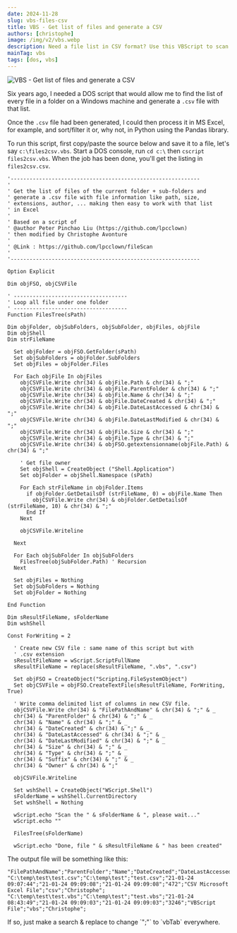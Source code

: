 ```yaml
---
date: 2024-11-28
slug: vbs-files-csv
title: VBS - Get list of files and generate a CSV
authors: [christophe]
image: /img/v2/vbs.webp
description: Need a file list in CSV format? Use this VBScript to scan a folder, including sub-folders, and output file details like size, date, and owner for easy analysis.
mainTag: vbs
tags: [dos, vbs]
---
```

![VBS - Get list of files and generate a CSV](/img/v2/vbs.webp)

Six years ago, I needed a DOS script that would allow me to find the list of every file in a folder on a Windows machine and generate a `.csv` file with that list.

Once the `.csv` file had been generated, I could then process it in MS Excel, for example, and sort/filter it or, why not, in Python using the Pandas library.

<!-- truncate -->

To run this script, first copy/paste the source below and save it to a file, let's say `c:\files2csv.vbs`. Start a DOS console, run `cd c:\` then `cscript files2csv.vbs`. When the job has been done, you'll get the listing in `files2csv.csv`.

<Snippet filename="files2csv.vbs">

```vbnet
'------------------------------------------------------------
'
' Get the list of files of the current folder + sub-folders and
' generate a .csv file with file information like path, size,
' extensions, author, ... making then easy to work with that list
' in Excel
'
' Based on a script of
' @author Peter Pinchao Liu (https://github.com/lpcclown)
' then modified by Christophe Avonture
'
' @Link : https://github.com/lpcclown/fileScan
'
'------------------------------------------------------------

Option Explicit

Dim objFSO, objCSVFile

' ------------------------------------
' Loop all file under one folder
' ------------------------------------
Function FilesTree(sPath)

Dim objFolder, objSubFolders, objSubFolder, objFiles, objFile
Dim objShell
Dim strFileName

  Set objFolder = objFSO.GetFolder(sPath)
  Set objSubFolders = objFolder.SubFolders
  Set objFiles = objFolder.Files

  For Each objFile In objFiles
    objCSVFile.Write chr(34) & objFile.Path & chr(34) & ";"
    objCSVFile.Write chr(34) & objFile.ParentFolder & chr(34) & ";"
    objCSVFile.Write chr(34) & objFile.Name & chr(34) & ";"
    objCSVFile.Write chr(34) & objFile.DateCreated & chr(34) & ";"
    objCSVFile.Write chr(34) & objFile.DateLastAccessed & chr(34) & ";"
    objCSVFile.Write chr(34) & objFile.DateLastModified & chr(34) & ";"
    objCSVFile.Write chr(34) & objFile.Size & chr(34) & ";"
    objCSVFile.Write chr(34) & objFile.Type & chr(34) & ";"
    objCSVFile.Write chr(34) & objFSO.getextensionname(objFile.Path) & chr(34) & ";"

    ' Get file owner
    Set objShell = CreateObject ("Shell.Application")
    Set objFolder = objShell.Namespace (sPath)

    For Each strFileName in objFolder.Items
      if objFolder.GetDetailsOf (strFileName, 0) = objFile.Name Then
        objCSVFile.Write chr(34) & objFolder.GetDetailsOf (strFileName, 10) & chr(34) & ";"
      End If
    Next

    objCSVFile.Writeline

  Next

  For Each objSubFolder In objSubFolders
    FilesTree(objSubFolder.Path) ' Recursion
  Next

  Set objFiles = Nothing
  Set objSubFolders = Nothing
  Set objFolder = Nothing

End Function

Dim sResultFileName, sFolderName
Dim wshShell

Const ForWriting = 2

  ' Create new CSV file : same name of this script but with
  ' .csv extension
  sResultFileName = wScript.ScriptFullName
  sResultFileName = replace(sResultFileName, ".vbs", ".csv")

  Set objFSO = CreateObject("Scripting.FileSystemObject")
  Set objCSVFile = objFSO.CreateTextFile(sResultFileName, ForWriting, True)

  ' Write comma delimited list of columns in new CSV file.
  objCSVFile.Write chr(34) & "FilePathAndName" & chr(34) & ";" & _
  chr(34) & "ParentFolder" & chr(34) & ";" & _
  chr(34) & "Name" & chr(34) & ";" & _
  chr(34) & "DateCreated" & chr(34) & ";" & _
  chr(34) & "DateLastAccessed" & chr(34) & ";" & _
  chr(34) & "DateLastModified" & chr(34) & ";" & _
  chr(34) & "Size" & chr(34) & ";" & _
  chr(34) & "Type" & chr(34) & ";" & _
  chr(34) & "Suffix" & chr(34) & ";" & _
  chr(34) & "Owner" & chr(34) & ";"

  objCSVFile.Writeline

  Set wshShell = CreateObject("WScript.Shell")
  sFolderName = wshShell.CurrentDirectory
  Set wshShell = Nothing

  wScript.echo "Scan the " & sFolderName & ", please wait..."
  wScript.echo ""

  FilesTree(sFolderName)

  wScript.echo "Done, file " & sResultFileName & " has been created"
```

</Snippet>

The output file will be something like this:

```csv
"FilePathAndName";"ParentFolder";"Name";"DateCreated";"DateLastAccessed";"DateLastModified";"Size";"Type";"Suffix";"Owner";
"C:\temp\test\test.csv";"C:\temp\test";"test.csv";"21-01-24 09:07:44";"21-01-24 09:09:08";"21-01-24 09:09:08";"472";"CSV Microsoft Excel File";"csv";"Christophe";
"C:\temp\test\test.vbs";"C:\temp\test";"test.vbs";"21-01-24 08:43:49";"21-01-24 09:09:03";"21-01-24 09:09:03";"3246";"VBScript File";"vbs";"Christophe";
```

<AlertBox variant="info" title="Did you need tab delimited?">
If so, just make a search & replace to change `";"` to `vbTab` everywhere.

</AlertBox>

